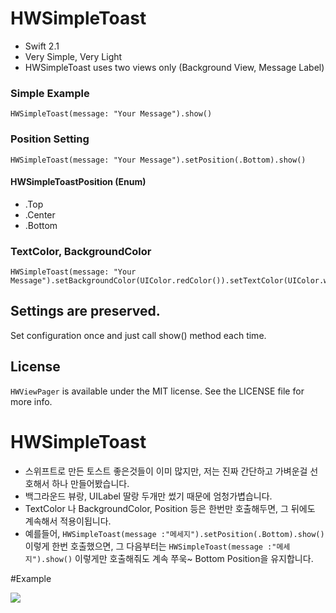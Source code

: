 



# HWSimpleToast

- Swift 2.1
- Very Simple, Very Light 
- HWSimpleToast uses two views only (Background View, Message Label)

### Simple Example

```
HWSimpleToast(message: "Your Message").show()
```

### Position Setting
```
HWSimpleToast(message: "Your Message").setPosition(.Bottom).show()

```
#### HWSimpleToastPosition (Enum)
- .Top
- .Center
- .Bottom

### TextColor, BackgroundColor
```
HWSimpleToast(message: "Your Message").setBackgroundColor(UIColor.redColor()).setTextColor(UIColor.whiteColor()).show()
```

## Settings are preserved.
Set configuration once and just call show() method each time.

## License

`HWViewPager` is available under the MIT license. See the LICENSE file for more info.





# HWSimpleToast


*  스위프트로 만든 토스트 좋은것들이 이미 많지만, 저는 진짜 간단하고 가벼운걸 선호해서 하나 만들어봤습니다.
*  백그라운드 뷰랑, UILabel 딸랑 두개만 썼기 때문에 엄청가볍습니다.
*  TextColor 나 BackgroundColor, Position 등은 한번만 호출해두면, 그 뒤에도 계속해서 적용이됩니다.
*  예를들어, `HWSimpleToast(message :"메세지").setPosition(.Bottom).show()` 이렇게 한번 호출했으면, 그 다음부터는 `HWSimpleToast(message :"메세지").show()` 이렇게만 호출해줘도 계속 쭈욱~ Bottom Position을 유지합니다. 

 




#Example



<img src="http://blogfiles.naver.net/20160111_273/vowed_1452500488335xFx0K_JPEG/HWToast.jpg">


